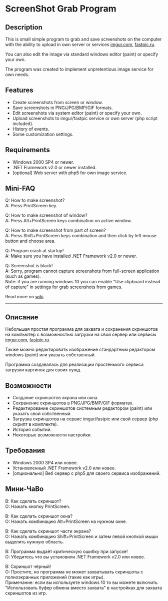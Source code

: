 # ScreenShot Grab Program


## Description
This is small simple program to grab and save screenshots on the computer with the ability to upload in own server or services [imgur.com](http://imgur.com/), [fastpic.ru](http://fastpic.ru/).

You can also edit the image via standard windows editor (paint) or specify your own.

The program was created to implement unpretentious image service for own needs.

## Features
* Create screenshots from screen or window.
* Save screenshots in PNG/JPG/BMP/GIF formats.
* Edit screenshots via system editor (paint) or specify your own.
* Upload screenshots to imgur/fastpic service or own server (php script included).
* History of events.
* Some customization settings.

## Requirements
* Windows 2000 SP4 or newer.
* .NET Framework v2.0 or newer installed.
* [optional] Web server with php5 for own image service.

## Mini-FAQ
Q: How to make screenshot?
<br>A: Press PrintScreen key.

Q: How to make screenshot of window?
<br>A: Press Alt+PrintScreen keys combination on active window.

Q: How to make screenshot from part of screen?
<br>A: Press Shift+PrintScreen keys combination and then click by left mouse button and choose area.

Q: Program crash at startup!
<br>A: Make sure you have installed .NET Framework v2.0 or newer.

Q: Screenshot is black!
<br>A: Sorry, program cannot capture screenshots from full-screen application (such as games).
<br>Note: if you are running windows 10 you can enable "Use clipboard instead of capture" in settings for grab screenshots from games.

Read more on [wiki](https://github.com/AlexALX/ScreenshootGrab/wiki).

----------------


## Описание
Небольшая простая программа для захвата и сохранения скриншотов на компьютер с возможностью загрузки на свой сервер или сервисы [imgur.com](http://imgur.com/), [fastpic.ru](http://fastpic.ru/).

Также можно редактировать изображение стандартным редактором windows (paint) или указать собственный.

Программа создавалась для реализации простенького сервиса загрузки картинок для своих нужд.

## Возможности
* Создание скриншотов экрана или окна.
* Сохранение скриншотов в PNG/JPG/BMP/GIF форматах.
* Редактирование скриншотов системным редактором (paint) или указать свой собственный.
* Загрузка скриншотов на сервис imgur/fastpic или свой сервер (php скрипт в комплекте).
* История событий.
* Некоторые возможности настройки.

## Требования
* Windows 2000 SP4 или новее.
* Установленный .NET Framework v2.0 или новее.
* [опционально] Веб сервер с php5 для своего сервиса изображений.

## Мини-ЧаВо
В: Как сделать скриншот?
<br>О: Нажать кнопку PrintScreen.

В: Как сделать скриншот окна?
<br>О: Нажать комбинацию Alt+PrintScreen на нужном окне.

В: Как сделать скриншот части экрана?
<br>О: Нажать комбинацию Shift+PrintScreen и затем левой кнопкой мыши выделить нужную область.

В: Программа выдаёт критическую ошибку при запуске!
<br>О: Убедитесь что вы установили .NET Framework v2.0 или новее.

В: Скриншот чёрный!
<br>О: Простите, но программа не может захватывать скриншоты с полноэкранных приложений (такие как игры).
<br>Примечание: если вы используете windows 10 то вы можете включить "Использовать буфер обмена вместо захвата" в настройках для захвата скриншотов из игр.


